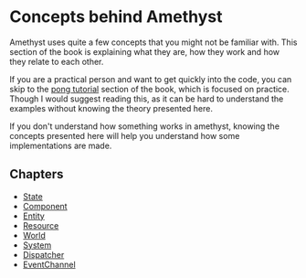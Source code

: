 # Concepts behind Amethyst

Amethyst uses quite a few concepts that you might not be familiar with.
This section of the book is explaining what they are, how they work and
how they relate to each other.

If you are a practical person and want to get quickly into the code, you can skip to the [pong tutorial][pt]
section of the book, which is focused on practice. 
Though I would suggest reading this, as it can be hard to understand the examples without knowing the theory presented here.

If you don't understand how something works in amethyst, knowing the concepts presented here will help you understand how some implementations are made.

[pt]: ./pong-tutorial.html

## Chapters
* [State][st]
* [Component][comp]
* [Entity][ent]
* [Resource][res]
* [World][world]
* [System][sys]
* [Dispatcher][dispatch]
* [EventChannel][evc]

[st]: ./concepts/state.html
[comp]: ./concepts/component.html
[ent]: ./concepts/entity.html
[res]: ./concepts/resource.html
[world]: ./concepts/world.html
[sys]: ./concepts/system.html
[dispatch]: ./concepts/dispatcher.html
[evc]: ./concepts/event-channel.html
